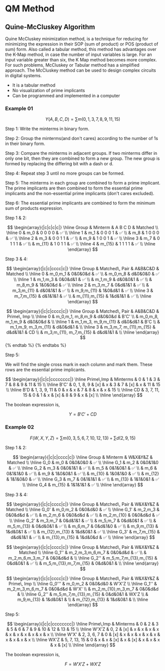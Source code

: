 # QM Method

## Quine-McCluskey Algorithm

Quine McCluskey minimization method, is a technique for reducing for minimizing the expression in their SOP (sum of product) or POS (product of sum) form. Also called a tabular method, this method has advantages over the K-Map method, in case the number of input variables is large. For an input variable greater than six, the K Map method becomes more complex. For such problems, McCluskey or Tabular method has a simplified approach. The McCluskey method can be used to design complex circuits in digital systems.

* It is a tabular method
* No visualization of prime implicants
* Can be programmed and implemented in a computer

### Example 01

$$
Y(A,B,C,D) = \sum m(0, 1, 3, 7, 8, 9, 11, 15)
$$

Step 1: Write the minterms in binary form.

Step 2: Group the minterms(and don't cares) according to the number of 1s in their binary form.

Step 3: Compare the minterms in adjacent groups. If two minterms differ in only one bit, then they are combined to form a new group. The new group is formed by replacing the differing bit with a dash or d.

Step 4: Repeat step 3 until no more groups can be formed.

Step 5: The minterms in each group are combined to form a prime implicant. The prime implicants are then combined to form the essential prime implicants and the non-essential prime implicants (don't cares excluded).

Step 6: The essential prime implicants are combined to form the minimum sum of products expression.

Step 1 & 2:

$$
\begin{array}{|c|c|c|c|}
\hline
Group & Minterm & A B C D & Matched \\
\hline
0 & m_0 & 0 0 0 0 & ✅ \\
\hline
1 & m_1 & 0 0 0 1  & ✅ \\
& m_8 & 1 0 0 0 & ✅ \\
\hline
2 & m_3 & 0 0 1 1 & ✅ \\
& m_9 & 1 0 0 1 & ✅ \\
\hline
3 & m_7 & 0 1 1 1 & ✅ \\
& m_{11} & 1 0 1 1 & ✅ \\
\hline
4 & m_{15} & 1 1 1 1 & ✅ \\
\hline
\end{array}
$$


Step 3 & 4:

$$
\begin{array}{|c|c|cccc|c|}
\hline
Group & Matched\, Pair & A&B&C&D & Matched \\
\hline
0 & m_0,m_1 & 0&0&0&d & ✅ \\
& m_0,m_8 & d&0&0&0 & ✅ \\
\hline
1 & m_1,m_3 & 0&0&d&1 & ✅ \\
& m_1,m_9 & d&0&0&1 & ✅ \\
& m_8,m_9 & 1&0&0&d & ✅ \\
\hline
2 & m_3,m_7 & 0&d&1&1 & ✅ \\
& m_3,m_{11} & d&0&1&1 & ✅ \\
& m_9,m_{11} & 1&0&d&1 & ✅ \\
\hline
3 & m_7,m_{15} & d&1&1&1 & ✅ \\
& m_{11},m_{15} & 1&d&1&1 & ✅ \\
\hline
\end{array}
$$

$$
\begin{array}{|c|c|cccc|c|}
\hline
Group & Matched\, Pair & A&B&C&D & Prime\, Imp \\
\hline
0 & m_0,m_1, m_8,m_9 & d&0&0&d & B'C' \\
& m_0,m_8, m_1,m_9 & d&0&0&d & \\
\hline
1 & m_1,m_3, m_9,m_{11} & d&0&d&1 & B'C \\
& m_1,m_9, m_3,m_{11} & d&0&d&1 & \\
\hline
3 & m_3,m_7, m_{11},m_{15} & d&d&1&1 & CD \\
& m_3,m_{11}, m_7,m_{15} & d&d&1&1 & \\
\hline
\end{array}
$$
{% endtab %}
{% endtabs %}

Step 5:

We will find the single cross mark in each column and mark them. These rows are the essential prime implicants.

$$
\begin{array}{|c|c|cccccccc|}
\hline
Prime\,Imp & Minterms & 0 & 1 & 3 & 7 & 8 & 9 & 11 & 15 \\
\hline
B'C' & 0, 1, 8, 9 & [x] & x & 3 & 7 & [x] & x & 11 & 15 \\
\hline
B'D & 1, 3, 9, 11 & 0 & x & x & 7 & 8 & x & x & 15 \\
\hline
CD & 3, 7, 11, 15 & 0 & 1 & x & [x] & 8 & 9 & x & [x] \\
\hline
\end{array}
$$

The boolean expression is,

$$
Y = B'C' + CD
$$

### Example 02

$$
F(W,X,Y,Z) = \sum m(0, 3, 5, 6, 7, 10, 12, 13) + \sum d(2, 9, 15)
$$

Step 1 & 2:

$$
\begin{array}{|c|c|cccc|c|}
\hline
Group & Minterm & W&X&Y&Z & Matched \\
\hline
G_0 & m_0 & 0&0&0&0 & ✅ \\
\hline
G_1 & m_2 & 0&0&1&0 & ✅ \\
\hline
G_2 & m_3 & 0&0&1&1 & ✅ \\
& m_5 & 0&1&0&1 & ✅ \\
& m_6 & 0&1&1&0 & ✅ \\
& m_9 & 1&0&0&1 & ✅ \\
& m_{10} & 1&0&1&0 & ✅ \\
& m_{12} & 1&1&0&0 & ✅ \\
\hline
G_3 & m_7 & 0&1&1&1 & ✅ \\
& m_{13} & 1&1&0&1 & ✅ \\
\hline
G_4 & m_{15} & 1&1&1&1 & ✅ \\
\hline
\end{array}
$$

Step 3 & 4:

$$
\begin{array}{|c|c|cccc|c|}
\hline
Group & Matched\, Pair & W&X&Y&Z & Matched \\
\hline
G_0' & m_0,m_2 & 0&0&d&0 & ✅ \\
\hline
G_1' & m_2,m_3 & 0&0&d&d & ✅ \\
& m_2,m_6 & 0&0&d&d & ✅ \\
& m_2,m_{10} & 0&0&d&d & ✅ \\
\hline
G_2' & m_3,m_7 & 0&d&1&1 & ✅ \\
& m_5,m_7 & 0&d&0&1 & ✅ \\
& m_5,m_{13} & 0&d&0&1 & ✅ \\
& m_6,m_7 & 0&d&1&0 & ✅ \\
& m_9,m_{13} & 1&d&0&1 & ✅ \\
& m_{12},m_{13} & 1&d&0&1 & ✅ \\
\hline
G_3' & m_7,m_{15} & d&d&1&1 & ✅ \\
& m_{13},m_{15} & 1&d&0&d & ✅ \\
\hline
\end{array}
$$

$$
\begin{array}{|c|c|cccc|c|}
\hline
Group & Matched\, Pair & W&X&Y&Z & Matched \\
\hline
G_1'' & m_2,m_3,m_6,m_7 & 0&0&d&d & ✅ \\
& m_2,m_6,m_3,m_7 & 0&0&d&d & \\
\hline
G_2'' & m_5,m_7,m_{13},m_{15} & 0&d&0&1 & ✅ \\
& m_5,m_{13},m_7,m_{15} & 0&d&0&1 & \\
\hline
\end{array}
$$

$$
\begin{array}{|c|c|cccc|c|}
\hline
Group & Matched\, Pair & W&X&Y&Z & Prime\, Imp \\
\hline
G_0''' & m_0,m_2 & 0&0&d&0 & W'X'Z \\
\hline
G_1'' & m_2,m_3,m_6,m_7 & 0&0&d&d & W'X' \\
& m_2,m_{10},m_3,m_7 & 0&0&d&d & \\
\hline
G_2'' & m_5,m_7,m_{13},m_{15} & 0&d&0&1 & WX'Z \\
& m_9,m_{13} & 1&d&0&1 & \\
& m_{12},m_{13} & 1&d&0&1 & \\
\hline
\end{array}
$$

Step 5:

$$
\begin{array}{|c|c|cccccccc|}
\hline
Prime\,Imp & Minterms & 0 & 2 & 3 & 5 & 6 & 7 & 9 & 10 & 12 & 13 & 15 \\
\hline
W'X'Z & 0, 2 & [x] & x & x & x & x & x & x & x & x & x & x \\
\hline
W'X' & 2, 3, 6, 7 & 0 & [x] & x & x & x & x & x & x & x & x & x \\
\hline
WX'Z & 5, 7, 13, 15 & 0 & x & x & [x] & x & [x] & x & x & x & x & [x] \\
\hline
\end{array}
$$

The boolean expression is,

$$
F = W'X'Z + WX'Z
$$

